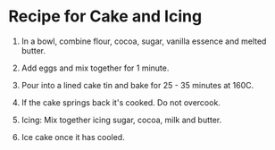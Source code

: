 # Recipe for Cake and Icing

1. In a bowl, combine flour, cocoa, sugar, vanilla essence and melted butter.

1. Add eggs and mix together for 1 minute.
1. Pour into a lined cake tin and bake for 25 - 35 minutes at 160C.
1. If the cake springs back it's cooked. Do not overcook.
1. Icing: Mix together icing sugar, cocoa, milk and butter.
1. Ice cake once it has cooled.